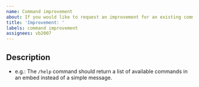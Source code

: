 ```yaml
---
name: Command improvement
about: If you would like to request an improvement for an existing command
title: 'Improvement: '
labels: command improvement
assignees: vb2007
---
```


## Description

- e.g.: The `/help` command should return a list of available commands in an embed instead of a simple message.
